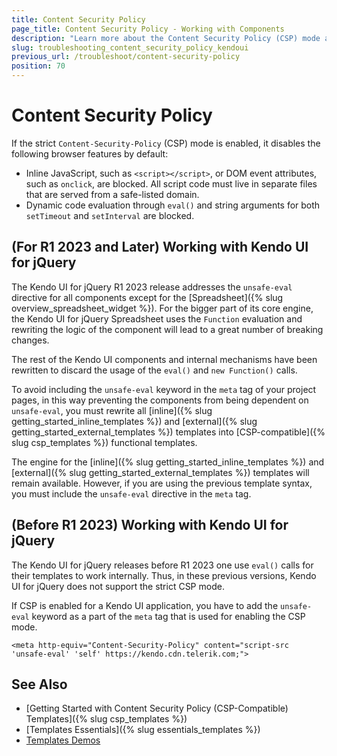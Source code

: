 ```yaml
---
title: Content Security Policy
page_title: Content Security Policy - Working with Components 
description: "Learn more about the Content Security Policy (CSP) mode and how to work with it in Kendo UI for jQuery controls."
slug: troubleshooting_content_security_policy_kendoui
previous_url: /troubleshoot/content-security-policy
position: 70
---
```


# Content Security Policy

If the strict `Content-Security-Policy` (CSP) mode is enabled, it disables the following browser features by default:

* Inline JavaScript, such as `<script></script>`, or DOM event attributes, such as `onclick`, are blocked. All script code must live in separate files that are served from a safe-listed domain.
* Dynamic code evaluation through `eval()` and string arguments for both `setTimeout` and `setInterval` are blocked.

## (For R1 2023 and Later) Working with Kendo UI for jQuery

The Kendo UI for jQuery R1 2023 release addresses the `unsafe-eval` directive for all components except for the [Spreadsheet]({% slug overview_spreadsheet_widget %}). For the bigger part of its core engine, the Kendo UI for jQuery Spreadsheet uses the `Function` evaluation and rewriting the logic of the component will lead to a great number of breaking changes.

The rest of the Kendo UI components and internal mechanisms have been rewritten to discard the usage of the `eval()` and `new Function()` calls.

To avoid including the `unsafe-eval` keyword in the `meta` tag of your project pages, in this way preventing the components from being dependent on `unsafe-eval`, you must rewrite all [inline]({% slug getting_started_inline_templates %}) and [external]({% slug getting_started_external_templates %}) templates into [CSP-compatible]({% slug csp_templates %}) functional templates.

The engine for the [inline]({% slug getting_started_inline_templates %}) and [external]({% slug getting_started_external_templates %}) templates will remain available. However, if you are using the previous template syntax, you must include the `unsafe-eval` directive in the `meta` tag.

## (Before R1 2023) Working with Kendo UI for jQuery

The Kendo UI for jQuery releases before R1 2023 one use `eval()` calls for their templates to work internally. Thus, in these previous versions, Kendo UI for jQuery does not support the strict CSP mode.

If CSP is enabled for a Kendo UI application, you have to add the `unsafe-eval` keyword as a part of the `meta` tag that is used for enabling the CSP mode.

    <meta http-equiv="Content-Security-Policy" content="script-src 'unsafe-eval' 'self' https://kendo.cdn.telerik.com;">


## See Also 

* [Getting Started with Content Security Policy (CSP-Compatible) Templates]({% slug csp_templates %})
* [Templates Essentials]({% slug essentials_templates %})
* [Templates Demos](https://demos.telerik.com/kendo-ui/templates/index)
